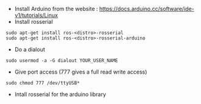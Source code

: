* Install Arduino from the website  : https://docs.arduino.cc/software/ide-v1/tutorials/Linux
* Install rosserial 

```
sudo apt-get install ros-<distro>-rosserial
sudo apt-get install ros-<distro>-rosserial-arduino

```

* Do a dialout 

```
sudo usermod -a -G dialout YOUR_USER_NAME

```

* Give port access (777 gives a full read write access)

```
sudo chmod 777 /dev/ttyUSB*

```

* Intall rosserial for the arduino library
